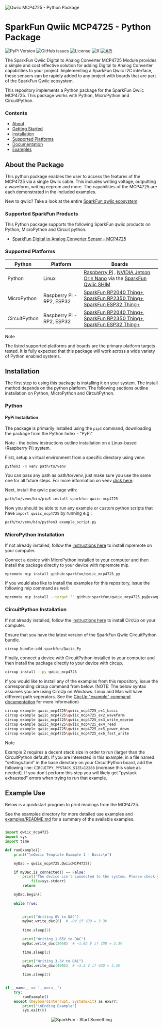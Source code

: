 ![Qwiic MCP4725 - Python Package](docs/images/gh-banner.png "qwiic MCP4725 Python Package")

# SparkFun Qwiic MCP4725 - Python Package

![PyPi Version](https://img.shields.io/pypi/v/sparkfun_qwiic_mcp4725)
![GitHub issues](https://img.shields.io/github/issues/sparkfun/qwiic_mcp4725_py)
![License](https://img.shields.io/github/license/sparkfun/qwiic_mcp4725_py)
![X](https://img.shields.io/twitter/follow/sparkfun)
[![API](https://img.shields.io/badge/API%20Reference-blue)](https://docs.sparkfun.com/qwiic_mcp4725_py/classqwiic__mcp4725_1_1_qwiic_m_c_p4725.html)

The SparkFun Qwiic Digital to Analog Converter MCP4725 Module provides a simple and cost effective solution for adding Digital to Analog Converter capabilities to your project. Implementing a SparkFun Qwiic I2C interface, these sensors can be rapidly added to any project with boards that are part of the SparkFun Qwiic ecosystem.

This repository implements a Python package for the SparkFun Qwiic MCP4725. This package works with Python, MicroPython and CircuitPython.

### Contents

* [About](#about-the-package)
* [Getting Started](#getting-started)
* [Installation](#installation)
* [Supported Platforms](#supported-platforms)
* [Documentation](https://docs.sparkfun.com/qwiic_mcp4725_py/classqwiic__mcp4725_1_1_qwiic_m_c_p4725.html)
* [Examples](#examples)

## About the Package

This python package enables the user to access the features of the MCP4725 via a single Qwiic cable. This includes writing voltage, outputting a waveform, writing eeprom and more. The capabilities of the MCP4725 are each demonstrated in the included examples.

New to qwiic? Take a look at the entire [SparkFun qwiic ecosystem](https://www.sparkfun.com/qwiic).

### Supported SparkFun Products

This Python package supports the following SparkFun qwiic products on Python, MicroPython and Circuit python. 

* [SparkFun Digital to Analog Converter Sensor - MCP4725](https://www.sparkfun.com/products/12918)

### Supported Platforms

| Python | Platform | Boards |
|--|--|--|
| Python | Linux | [Raspberry Pi](https://www.sparkfun.com/raspberry-pi-5-8gb.html) , [NVIDIA Jetson Orin Nano](https://www.sparkfun.com/nvidia-jetson-orin-nano-developer-kit.html) via the [SparkFun Qwiic SHIM](https://www.sparkfun.com/sparkfun-qwiic-shim-for-raspberry-pi.html) |
| MicroPython | Raspberry Pi - RP2, ESP32 | [SparkFun RP2040 Thing+](https://www.sparkfun.com/sparkfun-thing-plus-rp2040.html), [SparkFun RP2350 Thing+](https://www.sparkfun.com/sparkfun-thing-plus-rp2350.html), [SparkFun ESP32 Thing+](https://www.sparkfun.com/sparkfun-thing-plus-esp32-wroom-usb-c.html)
|CircuitPython | Raspberry Pi - RP2, ESP32 | [SparkFun RP2040 Thing+](https://www.sparkfun.com/sparkfun-thing-plus-rp2040.html), [SparkFun RP2350 Thing+](https://www.sparkfun.com/sparkfun-thing-plus-rp2350.html), [SparkFun ESP32 Thing+](https://www.sparkfun.com/sparkfun-thing-plus-esp32-wroom-usb-c.html)

> [!NOTE]
> The listed supported platforms and boards are the primary platform targets tested. It is fully expected that this package will work across a wide variety of Python enabled systems. 

## Installation 

The first step to using this package is installing it on your system. The install method depends on the python platform. The following sections outline installation on Python, MicroPython and CircuitPython.

### Python 

#### PyPi Installation

The package is primarily installed using the `pip3` command, downloading the package from the Python Index - "PyPi". 

Note - the below instructions outline installation on a Linux-based (Raspberry Pi) system.

First, setup a virtual environment from a specific directory using venv:
```sh
python3 -m venv path/to/venv
```
You can pass any path as path/to/venv, just make sure you use the same one for all future steps. For more information on venv [click here](https://docs.python.org/3/library/venv.html).

Next, install the qwiic package with:
```sh
path/to/venv/bin/pip3 install sparkfun-qwiic-mcp4725
```
Now you should be able to run any example or custom python scripts that have `import qwiic_mcp4725` by running e.g.:
```sh
path/to/venv/bin/python3 example_script.py
```

### MicroPython Installation
If not already installed, follow the [instructions here](https://docs.micropython.org/en/latest/reference/mpremote.html) to install mpremote on your computer.

Connect a device with MicroPython installed to your computer and then install the package directly to your device with mpremote mip.
```sh
mpremote mip install github:sparkfun/qwiic_mcp4725_py
```

If you would also like to install the examples for this repository, issue the following mip command as well:
```sh
mpremote mip install --target "" github:sparkfun/qwiic_mcp4725_py@examples
```

### CircuitPython Installation
If not already installed, follow the [instructions here](https://docs.circuitpython.org/projects/circup/en/latest/#installation) to install CircUp on your computer.

Ensure that you have the latest version of the SparkFun Qwiic CircuitPython bundle. 
```sh
circup bundle-add sparkfun/Qwiic_Py
```

Finally, connect a device with CircuitPython installed to your computer and then install the package directly to your device with circup.
```sh
circup install --py qwiic_mcp4725
```

If you would like to install any of the examples from this repository, issue the corresponding circup command from below. (NOTE: The below syntax assumes you are using CircUp on Windows. Linux and Mac will have different path seperators. See the [CircUp "example" command documentation](https://learn.adafruit.com/keep-your-circuitpython-libraries-on-devices-up-to-date-with-circup/example-command) for more information)

```sh
circup example qwiic_mcp4725\qwiic_mcp4725_ex1_basic
circup example qwiic_mcp4725\qwiic_mcp4725_ex2_waveform
circup example qwiic_mcp4725\qwiic_mcp4725_ex3_write_eeprom
circup example qwiic_mcp4725\qwiic_mcp4725_ex4_read
circup example qwiic_mcp4725\qwiic_mcp4725_ex5_power_down
circup example qwiic_mcp4725\qwiic_mcp4725_ex6_fast_write

```
> [!NOTE]
> Example 2 requires a decent stack size in order to run (larger than the CircuitPython default). If you are interested in this example, in a file named "settings.toml" in the base directory on your CircuitPython board,
> add the following line: ```CIRCUITPY_PYSTACK_SIZE=12288``` (increase this value as needed). If you don't perform this step you will likely get "pystack exhausted" errors when trying to run that example.

Example Use
 ---------------
Below is a quickstart program to print readings from the MCP4725.

See the examples directory for more detailed use examples and [examples/README.md](https://github.com/sparkfun/qwiic_mcp4725_py/blob/master/examples/README.md) for a summary of the available examples.

```python

import qwiic_mcp4725
import sys
import time

def runExample():
	print("\nQwiic Template Example 1 - Basic\n")

	myDac = qwiic_mcp4725.QwiicMCP4725()

	if myDac.is_connected() == False:
		print("The device isn't connected to the system. Please check your connection", \
			file=sys.stderr)
		return

	myDac.begin()
	
	while True:
		

		print("Writing 0V to DAC")
		myDac.write_dac(0)  # ~0V if VDD = 3.3V
		
		time.sleep(2)

		print("Writing 1.65V to DAC")
		myDac.write_dac(2048)  # ~1.65 V if VDD = 3.3V

		time.sleep(2)

		print("Writing 3.3V to DAC")
		myDac.write_dac(4095)  # ~3.3 V if VDD = 3.3V
		
		time.sleep(2)
	

if __name__ == '__main__':
	try:
		runExample()
	except (KeyboardInterrupt, SystemExit) as exErr:
		print("\nEnding Example")
		sys.exit(0)
```
<p align="center">
<img src="https://cdn.sparkfun.com/assets/custom_pages/3/3/4/dark-logo-red-flame.png" alt="SparkFun - Start Something">
</p>
